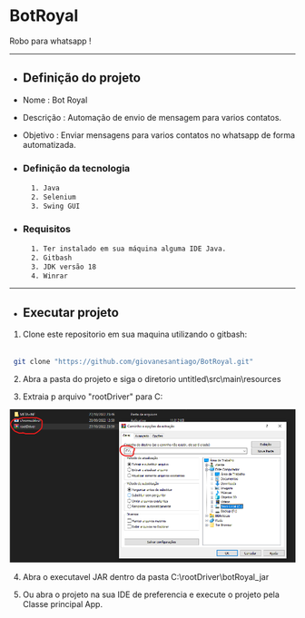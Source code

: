 # BotRoyal

Robo para whatsapp  !  

---

- ## Definição do projeto

- Nome : Bot Royal
- Descrição : Automação de envio de mensagem para varios contatos.
- Objetivo : Enviar mensagens para varios contatos no whatsapp de forma automatizada.


- ### Definição da tecnologia

        1. Java
        2. Selenium 
        3. Swing GUI

- ### Requisitos

        1. Ter instalado em sua máquina alguma IDE Java.
        2. Gitbash
        3. JDK versão 18
        4. Winrar

---

- ## Executar projeto

 1. Clone este repositorio em sua maquina utilizando o gitbash:

```bash

 git clone "https://github.com/giovanesantiago/BotRoyal.git"

```

2. Abra a pasta do projeto e siga o diretorio untitled\src\main\resources

3. Extraia p arquivo "rootDriver" para C:

<img src="img/img1.png"/>

4. Abra o executavel JAR dentro da pasta C:\rootDriver\botRoyal_jar

5. Ou abra o projeto na sua IDE de preferencia e execute o projeto pela Classe principal App.
